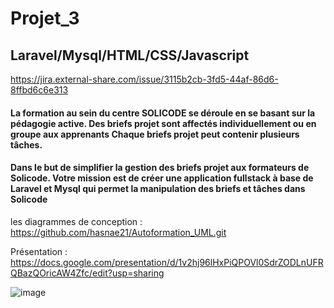 # Projet_3
## Laravel/Mysql/HTML/CSS/Javascript

https://jira.external-share.com/issue/3115b2cb-3fd5-44af-86d6-8ffbd6c6e313

#### La formation au sein du centre SOLICODE se déroule en se basant sur la pédagogie active. Des briefs projet sont affectés individuellement ou en groupe aux apprenants Chaque briefs projet peut contenir plusieurs tâches.
#### Dans le but de simplifier la gestion des briefs projet aux formateurs de Solicode. Votre mission est de créer une application fullstack à base de Laravel et Mysql qui permet la manipulation des briefs et tâches dans Solicode



les diagrammes de conception :
https://github.com/hasnae21/Autoformation_UML.git

Présentation :
https://docs.google.com/presentation/d/1v2hj96lHxPiQPOVl0SdrZODLnUFRQBazQOricAW4Zfc/edit?usp=sharing



![image](https://user-images.githubusercontent.com/92023794/199241691-d655f22f-bc02-4102-89e4-c7c56b138c1a.png)
